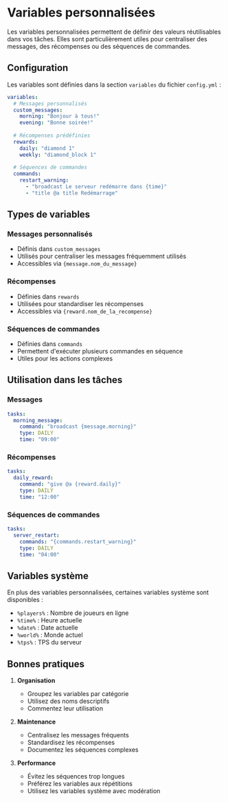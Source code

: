 # Variables personnalisées

Les variables personnalisées permettent de définir des valeurs réutilisables dans vos tâches. Elles sont particulièrement utiles pour centraliser des messages, des récompenses ou des séquences de commandes.

## Configuration

Les variables sont définies dans la section `variables` du fichier `config.yml` :

```yaml
variables:
  # Messages personnalisés
  custom_messages:
    morning: "Bonjour à tous!"
    evening: "Bonne soirée!"
    
  # Récompenses prédéfinies
  rewards:
    daily: "diamond 1"
    weekly: "diamond_block 1"
    
  # Séquences de commandes
  commands:
    restart_warning:
      - "broadcast Le serveur redémarre dans {time}"
      - "title @a title Redémarrage"
```

## Types de variables

### Messages personnalisés
- Définis dans `custom_messages`
- Utilisés pour centraliser les messages fréquemment utilisés
- Accessibles via `{message.nom_du_message}`

### Récompenses
- Définies dans `rewards`
- Utilisées pour standardiser les récompenses
- Accessibles via `{reward.nom_de_la_recompense}`

### Séquences de commandes
- Définies dans `commands`
- Permettent d'exécuter plusieurs commandes en séquence
- Utiles pour les actions complexes

## Utilisation dans les tâches

### Messages
```yaml
tasks:
  morning_message:
    command: "broadcast {message.morning}"
    type: DAILY
    time: "09:00"
```

### Récompenses
```yaml
tasks:
  daily_reward:
    command: "give @a {reward.daily}"
    type: DAILY
    time: "12:00"
```

### Séquences de commandes
```yaml
tasks:
  server_restart:
    commands: "{commands.restart_warning}"
    type: DAILY
    time: "04:00"
```

## Variables système

En plus des variables personnalisées, certaines variables système sont disponibles :

- `%players%` : Nombre de joueurs en ligne
- `%time%` : Heure actuelle
- `%date%` : Date actuelle
- `%world%` : Monde actuel
- `%tps%` : TPS du serveur

## Bonnes pratiques

1. **Organisation**
   - Groupez les variables par catégorie
   - Utilisez des noms descriptifs
   - Commentez leur utilisation

2. **Maintenance**
   - Centralisez les messages fréquents
   - Standardisez les récompenses
   - Documentez les séquences complexes

3. **Performance**
   - Évitez les séquences trop longues
   - Préférez les variables aux répétitions
   - Utilisez les variables système avec modération 